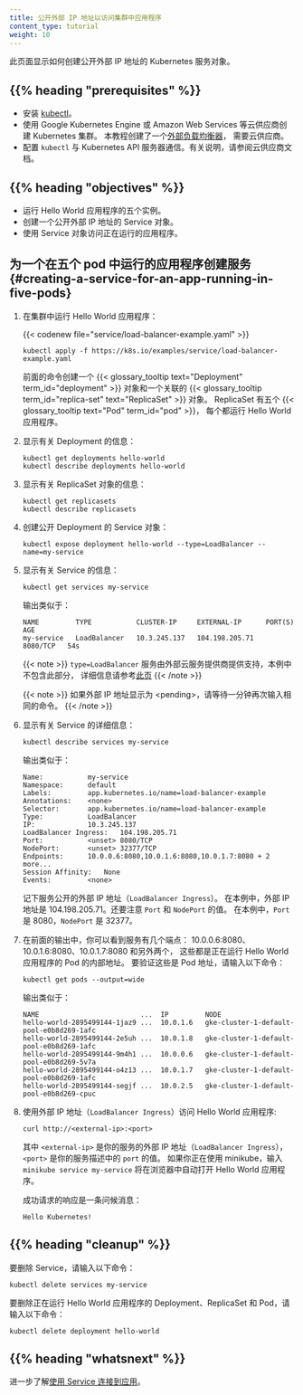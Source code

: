 ```yaml
---
title: 公开外部 IP 地址以访问集群中应用程序
content_type: tutorial
weight: 10
---
```



此页面显示如何创建公开外部 IP 地址的 Kubernetes 服务对象。

## {{% heading "prerequisites" %}}

* 安装 [kubectl](/zh-cn/docs/tasks/tools/)。
* 使用 Google Kubernetes Engine 或 Amazon Web Services 等云供应商创建 Kubernetes 集群。
  本教程创建了一个[外部负载均衡器](/zh-cn/docs/tasks/access-application-cluster/create-external-load-balancer/)，
  需要云供应商。
* 配置 `kubectl` 与 Kubernetes API 服务器通信。有关说明，请参阅云供应商文档。

## {{% heading "objectives" %}}

* 运行 Hello World 应用程序的五个实例。
* 创建一个公开外部 IP 地址的 Service 对象。
* 使用 Service 对象访问正在运行的应用程序。


## 为一个在五个 pod 中运行的应用程序创建服务   {#creating-a-service-for-an-app-running-in-five-pods}

1. 在集群中运行 Hello World 应用程序：

   {{< codenew file="service/load-balancer-example.yaml" >}}

   ```shell
   kubectl apply -f https://k8s.io/examples/service/load-balancer-example.yaml
   ```

   
   前面的命令创建一个
   {{< glossary_tooltip text="Deployment" term_id="deployment" >}}
   对象和一个关联的
   {{< glossary_tooltip term_id="replica-set" text="ReplicaSet" >}} 对象。
   ReplicaSet 有五个 {{< glossary_tooltip text="Pod" term_id="pod" >}}，
   每个都运行 Hello World 应用程序。

2. 显示有关 Deployment 的信息：

   ```shell
   kubectl get deployments hello-world
   kubectl describe deployments hello-world
   ```

3. 显示有关 ReplicaSet 对象的信息：

   ```shell
   kubectl get replicasets
   kubectl describe replicasets
   ```

4. 创建公开 Deployment 的 Service 对象：

   ```shell
   kubectl expose deployment hello-world --type=LoadBalancer --name=my-service
   ```

5. 显示有关 Service 的信息：

   ```shell
   kubectl get services my-service
   ```


   输出类似于：

   ```console
   NAME         TYPE           CLUSTER-IP     EXTERNAL-IP      PORT(S)    AGE
   my-service   LoadBalancer   10.3.245.137   104.198.205.71   8080/TCP   54s
   ```

   {{< note >}}
   `type=LoadBalancer` 服务由外部云服务提供商提供支持，本例中不包含此部分，
   详细信息请参考[此页](/zh-cn/docs/concepts/services-networking/service/#loadbalancer)
   {{< /note >}}

   {{< note >}}
   如果外部 IP 地址显示为 \<pending\>，请等待一分钟再次输入相同的命令。
   {{< /note >}}

6. 显示有关 Service 的详细信息：

   ```shell
   kubectl describe services my-service
   ```


   输出类似于：

   ```console
   Name:           my-service
   Namespace:      default
   Labels:         app.kubernetes.io/name=load-balancer-example
   Annotations:    <none>
   Selector:       app.kubernetes.io/name=load-balancer-example
   Type:           LoadBalancer
   IP:             10.3.245.137
   LoadBalancer Ingress:   104.198.205.71
   Port:           <unset> 8080/TCP
   NodePort:       <unset> 32377/TCP
   Endpoints:      10.0.0.6:8080,10.0.1.6:8080,10.0.1.7:8080 + 2 more...
   Session Affinity:   None
   Events:         <none>
   ```


   记下服务公开的外部 IP 地址（`LoadBalancer Ingress`）。
   在本例中，外部 IP 地址是 104.198.205.71。还要注意 `Port` 和 `NodePort` 的值。
   在本例中，`Port` 是 8080，`NodePort` 是 32377。

7. 在前面的输出中，你可以看到服务有几个端点：
   10.0.0.6:8080、10.0.1.6:8080、10.0.1.7:8080 和另外两个，
   这些都是正在运行 Hello World 应用程序的 Pod 的内部地址。
   要验证这些是 Pod 地址，请输入以下命令：

   ```shell
   kubectl get pods --output=wide
   ```


   输出类似于：

   ```console
   NAME                         ...  IP         NODE
   hello-world-2895499144-1jaz9 ...  10.0.1.6   gke-cluster-1-default-pool-e0b8d269-1afc
   hello-world-2895499144-2e5uh ...  10.0.1.8   gke-cluster-1-default-pool-e0b8d269-1afc
   hello-world-2895499144-9m4h1 ...  10.0.0.6   gke-cluster-1-default-pool-e0b8d269-5v7a
   hello-world-2895499144-o4z13 ...  10.0.1.7   gke-cluster-1-default-pool-e0b8d269-1afc
   hello-world-2895499144-segjf ...  10.0.2.5   gke-cluster-1-default-pool-e0b8d269-cpuc
   ```
8. 使用外部 IP 地址（`LoadBalancer Ingress`）访问 Hello World 应用程序:

   ```shell
   curl http://<external-ip>:<port>
   ```


   其中 `<external-ip>` 是你的服务的外部 IP 地址（`LoadBalancer Ingress`），
   `<port>` 是你的服务描述中的 `port` 的值。
   如果你正在使用 minikube，输入 `minikube service my-service`
   将在浏览器中自动打开 Hello World 应用程序。


   成功请求的响应是一条问候消息：

   ```shell
   Hello Kubernetes!
   ```

## {{% heading "cleanup" %}}

要删除 Service，请输入以下命令：

```shell
kubectl delete services my-service
```

要删除正在运行 Hello World 应用程序的 Deployment、ReplicaSet 和 Pod，请输入以下命令：

```shell
kubectl delete deployment hello-world
```

## {{% heading "whatsnext" %}}

进一步了解[使用 Service 连接到应用](/zh-cn/docs/tutorials/services/connect-applications-service/)。
